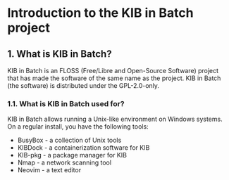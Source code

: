 # Introduction to the KIB in Batch project

## 1. What is KIB in Batch?

KIB in Batch is an FLOSS (Free/Libre and Open-Source Software) project that has made the software of the same name as the project. KIB in Batch (the software) is distributed under the GPL-2.0-only.

### 1.1. What is KIB in Batch used for?

KIB in Batch allows running a Unix-like environment on Windows systems. On a regular install, you have the following tools:

* BusyBox - a collection of Unix tools
* KIBDock - a containerization software for KIB
* KIB-pkg - a package manager for KIB
* Nmap - a network scanning tool
* Neovim - a text editor
